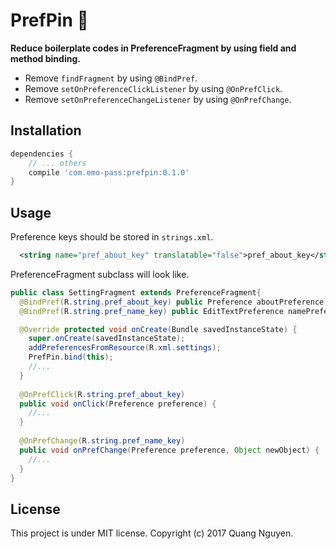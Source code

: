 # PrefPin :round_pushpin:
**Reduce boilerplate codes in PreferenceFragment by using field and method binding.**
* Remove `findFragment` by using `@BindPref`.
* Remove `setOnPreferenceClickListener` by using `@OnPrefClick`.
* Remove `setOnPreferenceChangeListener` by using `@OnPrefChange`.

## Installation
```gradle
dependencies {
    // ... others
    compile 'com.emo-pass:prefpin:0.1.0'
}
```

## Usage
Preference keys should be stored in `strings.xml`.
```xml
  <string name="pref_about_key" translatable="false">pref_about_key</string>
```

PreferenceFragment subclass will look like.
```java
public class SettingFragment extends PreferenceFragment{
  @BindPref(R.string.pref_about_key) public Preference aboutPreference;
  @BindPref(R.string.pref_name_key) public EditTextPreference namePreference;

  @Override protected void onCreate(Bundle savedInstanceState) {
    super.onCreate(savedInstanceState);
    addPreferencesFromResource(R.xml.settings);
    PrefPin.bind(this);
    //...
  }
  
  @OnPrefClick(R.string.pref_about_key)
  public void onClick(Preference preference) {
    //...
  }
  
  @OnPrefChange(R.string.pref_name_key)
  public void onPrefChange(Preference preference, Object newObject) {
    //...
  } 
}
```

## License
This project is under MIT license. Copyright (c) 2017 Quang Nguyen.
